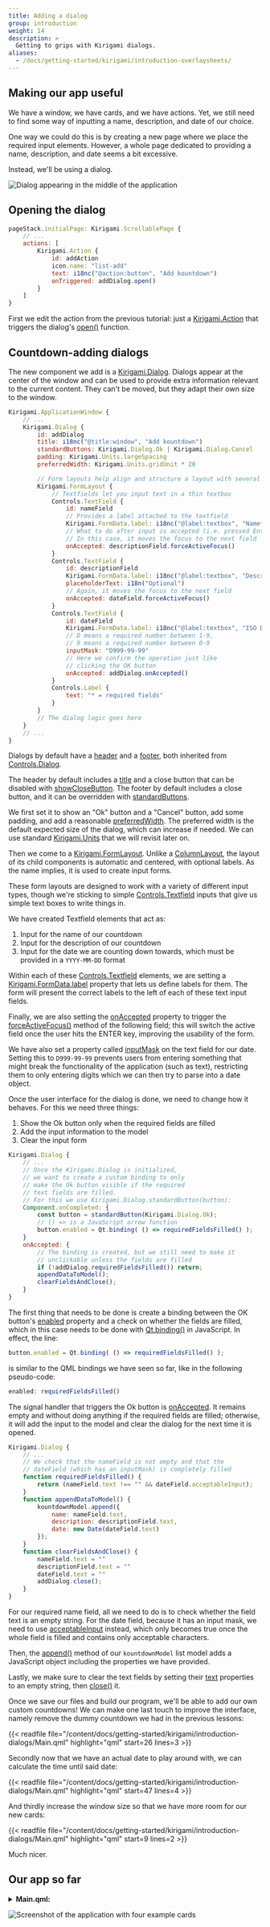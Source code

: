 ```yaml
---
title: Adding a dialog
group: introduction
weight: 14
description: >
  Getting to grips with Kirigami dialogs.
aliases:
  - /docs/getting-started/kirigami/introduction-overlaysheets/
---
```


## Making our app useful

We have a window, we have cards, and we have actions. Yet, we still need to find some way of inputting a name, description, and date of our choice.

One way we could do this is by creating a new page where we place the required input elements. However, a whole page dedicated to providing a name, description, and date seems a bit excessive.

Instead, we'll be using a dialog.

![Dialog appearing in the middle of the application](dialog.webp)

## Opening the dialog

```qml
pageStack.initialPage: Kirigami.ScrollablePage {
    // ...
    actions: [
        Kirigami.Action {
            id: addAction
            icon.name: "list-add"
            text: i18nc("@action:button", "Add kountdown")
            onTriggered: addDialog.open()
        }
    ]
}
```

First we edit the action from the previous tutorial: just a [Kirigami.Action](docs:kirigami;org.kde.kirigami.Action) that triggers the dialog's [open()](docs:qtquickcontrols;QtQuick.Controls.Popup::open) function.

## Countdown-adding dialogs

The new component we add is a [Kirigami.Dialog](docs:kirigami;org.kde.kirigami.dialogs.Dialog). Dialogs appear at the center of the window and can be used to provide extra information relevant to the current content. They can't be moved, but they adapt their own size to the window.

```qml
Kirigami.ApplicationWindow {
    // ...
    Kirigami.Dialog {
        id: addDialog
        title: i18nc("@title:window", "Add kountdown")
        standardButtons: Kirigami.Dialog.Ok | Kirigami.Dialog.Cancel
        padding: Kirigami.Units.largeSpacing
        preferredWidth: Kirigami.Units.gridUnit * 20

        // Form layouts help align and structure a layout with several inputs
        Kirigami.FormLayout {
            // Textfields let you input text in a thin textbox
            Controls.TextField {
                id: nameField
                // Provides a label attached to the textfield
                Kirigami.FormData.label: i18nc("@label:textbox", "Name*:")
                // What to do after input is accepted (i.e. pressed Enter)
                // In this case, it moves the focus to the next field
                onAccepted: descriptionField.forceActiveFocus()
            }
            Controls.TextField {
                id: descriptionField
                Kirigami.FormData.label: i18nc("@label:textbox", "Description:")
                placeholderText: i18n("Optional")
                // Again, it moves the focus to the next field
                onAccepted: dateField.forceActiveFocus()
            }
            Controls.TextField {
                id: dateField
                Kirigami.FormData.label: i18nc("@label:textbox", "ISO Date*:")
                // D means a required number between 1-9,
                // 9 means a required number between 0-9
                inputMask: "D999-99-99"
                // Here we confirm the operation just like
                // clicking the OK button
                onAccepted: addDialog.onAccepted()
            }
            Controls.Label {
                text: "* = required fields"
            }
        }
        // The dialog logic goes here
    }
    // ...
}
```

Dialogs by default have a [header](https://doc.qt.io/qt-6/qml-qtquick-controls-dialog.html#header-prop) and a [footer](https://doc.qt.io/qt-6/qml-qtquick-controls-dialog.html#footer-prop), both inherited from [Controls.Dialog](docs:qtquickcontrols;QtQuick.Controls.Dialog).

The header by default includes a [title](https://doc.qt.io/qt-6/qml-qtquick-controls-dialog.html#title-prop) and a close button that can be disabled with [showCloseButton](https://api-staging.kde.org/qml-org-kde-kirigami-dialogs-dialog.html#showCloseButton-prop). The footer by default includes a close button, and it can be overridden with [standardButtons](https://doc.qt.io/qt-6/qml-qtquick-controls-dialog.html#standardButtons-prop).

We first set it to show an "Ok" button and a "Cancel" button, add some padding, and add a reasonable [preferredWidth](https://api-staging.kde.org/qml-org-kde-kirigami-dialogs-dialog.html#preferredWidth-prop). The preferred width is the default expected size of the dialog, which can increase if needed. We can use standard [Kirigami.Units](https://api-staging.kde.org/qml-org-kde-kirigami-platform-units.html) that we will revisit later on.

Then we come to a [Kirigami.FormLayout](docs:kirigami;org.kde.kirigami.layouts.FormLayout). Unlike a [ColumnLayout](https://doc.qt.io/qt-6/qml-qtquick-layouts-columnlayout.html), the layout of its child components is automatic and centered, with optional labels. As the name implies, it is used to create input forms.

These form layouts are designed to work with a variety of different input types, though we're sticking to simple [Controls.Textfield](docs:qtquickcontrols;QtQuick.Controls.TextField) inputs that give us simple text boxes to write things in.

We have created Textfield elements that act as:

1. Input for the name of our countdown
2. Input for the description of our countdown
3. Input for the date we are counting down towards, which must be provided in a `YYYY-MM-DD` format

Within each of these [Controls.Textfield](docs:qtquickcontrols;QtQuick.Controls.TextField) elements, we are setting a [Kirigami.FormData.label](https://api-staging.kde.org/qml-org-kde-kirigami-layouts-formdata.html#label-attached-prop) property that lets us define labels for them. The form will present the correct labels to the left of each of these text input fields.

Finally, we are also setting the [onAccepted](https://doc.qt.io/qt-6/qml-qtquick-textinput.html#accepted-signal) property to trigger the [forceActiveFocus()](https://doc.qt.io/qt-6/qml-qtquick-item.html#forceActiveFocus-method) method of the following field; this will switch the active field once the user hits the ENTER key, improving the usability of the form.

We have also set a property called [inputMask](https://doc.qt.io/qt-6/qml-qtquick-textinput.html#inputMask-prop) on the text field for our date. Setting this to `D999-99-99` prevents users from entering something that might break the functionality of the application (such as text), restricting them to only entering digits which we can then try to parse into a date object.

Once the user interface for the dialog is done, we need to change how it behaves. For this we need three things:

1. Show the Ok button only when the required fields are filled
2. Add the input information to the model
3. Clear the input form

```qml
Kirigami.Dialog {
    // ...
    // Once the Kirigami.Dialog is initialized,
    // we want to create a custom binding to only
    // make the Ok button visible if the required
    // text fields are filled.
    // For this we use Kirigami.Dialog.standardButton(button):
    Component.onCompleted: {
        const button = standardButton(Kirigami.Dialog.Ok);
        // () => is a JavaScript arrow function
        button.enabled = Qt.binding( () => requiredFieldsFilled() );
    }
    onAccepted: {
        // The binding is created, but we still need to make it
        // unclickable unless the fields are filled
        if (!addDialog.requiredFieldsFilled()) return;
        appendDataToModel();
        clearFieldsAndClose();
    }
}
```

The first thing that needs to be done is create a binding between the OK button's [enabled](https://doc.qt.io/qt-6/qml-qtquick-controls-popup.html#enabled-prop) property and a check on whether the fields are filled, which in this case needs to be done with [Qt.binding()](https://doc.qt.io/qt-6/qtqml-syntax-propertybinding.html#creating-property-bindings-from-javascript) in JavaScript. In effect, the line:

```qml
button.enabled = Qt.binding( () => requiredFieldsFilled() );
```

is similar to the QML bindings we have seen so far, like in the following pseudo-code:

```qml
enabled: requiredFieldsFilled()
```

The signal handler that triggers the Ok button is [onAccepted](https://doc.qt.io/qt-6/qml-qtquick-controls-dialog.html#accepted-signal). It remains empty and without doing anything if the required fields are filled; otherwise, it will add the input to the model and clear the dialog for the next time it is opened.

```qml
Kirigami.Dialog {
    // ...
    // We check that the nameField is not empty and that the
    // dateField (which has an inputMask) is completely filled
    function requiredFieldsFilled() {
        return (nameField.text !== "" && dateField.acceptableInput);
    }
    function appendDataToModel() {
        kountdownModel.append({
            name: nameField.text,
            description: descriptionField.text,
            date: new Date(dateField.text)
        });
    }
    function clearFieldsAndClose() {
        nameField.text = ""
        descriptionField.text = ""
        dateField.text = ""
        addDialog.close();
    }
}
```

For our required name field, all we need to do is to check whether the field text is an empty string. For the date field, because it has an input mask, we need to use [acceptableInput](https://doc.qt.io/qt-6/qml-qtquick-textinput.html#acceptableInput-prop) instead, which only becomes true once the whole field is filled and contains only acceptable characters.

Then, the [append()](https://doc.qt.io/qt-6/qml-qtqml-models-listmodel.html#append-method) method of our `kountdownModel` list model adds a JavaScript object including the properties we have provided.

Lastly, we make sure to clear the text fields by setting their [text](https://doc.qt.io/qt-6/qml-qtquick-textinput.html#text-prop) properties to an empty string, then [close()](docs:qtquickcontrols;QtQuick.Controls.Popup::close) it.

Once we save our files and build our program, we'll be able to add our own custom countdowns! We can make one last touch to improve the interface, namely remove the dummy countdown we had in the previous lessons:

{{< readfile file="/content/docs/getting-started/kirigami/introduction-dialogs/Main.qml" highlight="qml" start=26 lines=3 >}}

Secondly now that we have an actual date to play around with, we can calculate the time until said date:

{{< readfile file="/content/docs/getting-started/kirigami/introduction-dialogs/Main.qml" highlight="qml" start=47 lines=4 >}}

And thirdly increase the window size so that we have more room for our new cards:

{{< readfile file="/content/docs/getting-started/kirigami/introduction-dialogs/Main.qml" highlight="qml" start=9 lines=2 >}}

Much nicer.

## Our app so far

<details>
<summary><b>Main.qml:</b></summary>

{{< readfile file="/content/docs/getting-started/kirigami/introduction-dialogs/Main.qml" highlight="qml" >}}

</details>

![Screenshot of the application with four example cards](addedKountdowns.webp)
